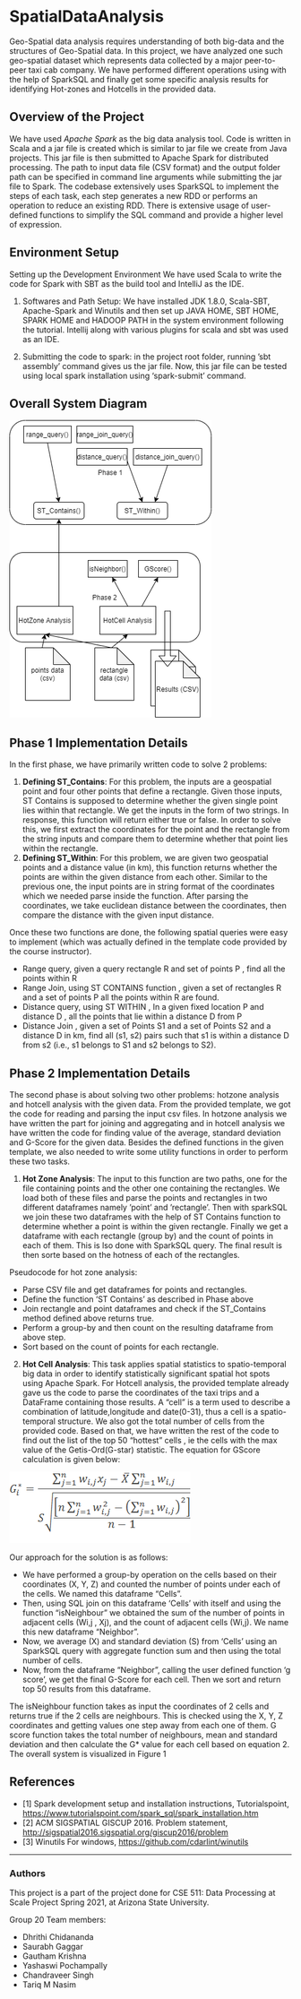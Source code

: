 # SpatialDataAnalysis

Geo-Spatial data analysis requires understanding of both big-data and the structures of Geo-Spatial data. In this project, we have analyzed one such geo-spatial dataset which represents data collected by a major peer-to-peer taxi cab company. We have performed different operations using with the help of SparkSQL and finally get some specific analysis results for identifying Hot-zones and Hotcells in the provided data.

## Overview of the Project

We have used *Apache Spark* as the big data analysis tool. Code is written in Scala and a jar file is created which is similar to jar file we create from Java projects. This jar file is then submitted to Apache Spark for distributed processing. The path to input data file (CSV format) and the output folder path can be specified in command line arguments while submitting the jar file to Spark. The codebase extensively uses SparkSQL to implement the steps of each task, each step generates a new RDD or performs an operation to reduce an existing RDD. There is extensive usage of user-defined functions to simplify the SQL command and provide a higher level of expression.

## Environment Setup

Setting up the Development Environment We have used Scala to write the code for Spark with SBT as the build tool and IntelliJ as the IDE.

1. Softwares and Path Setup: We have installed JDK 1.8.0, Scala-SBT, Apache-Spark and Winutils and then set up JAVA HOME, SBT HOME, SPARK HOME and HADOOP PATH in the system environment following the tutorial. Intellij along with various plugins for scala and sbt was used as an IDE.

2. Submitting the code to spark: in the project root folder, running ’sbt assembly’ command gives us the jar file. Now, this jar file can be tested using local spark installation using ‘spark-submit’ command.

## Overall System Diagram

![System Design](OverallSystemDiagram.png)

## Phase 1 Implementation Details

In the first phase, we have primarily written code to solve 2 problems:

1. **Defining ST_Contains**: For this problem, the inputs are a geospatial point and four other points that define a rectangle. Given those inputs, ST Contains is supposed to determine whether the given single point lies within that rectangle. We get the inputs in the form of two strings. In response, this function will return either true or false. In order to solve this, we first extract the coordinates for the point and the rectangle from the string inputs and compare them to determine whether that point lies within the rectangle.
2. **Defining ST_Within**: For this problem, we are given two geospatial points and a distance value (in km), this function returns whether the points are within the given distance from each other. Similar to the previous one, the input points are in string format of the coordinates which we needed parse inside the function. After parsing the coordinates, we take euclidean distance between the coordinates, then compare the distance with the given input distance.

Once these two functions are done, the following spatial queries were easy to implement (which was actually defined in the template code provided by the course instructor).

- Range query, given a query rectangle R and set of points P , find all the points within R
- Range Join, using ST CONTAINS function , given a set of rectangles R and a set of points P all the points within R are found.
- Distance query, using ST WITHIN , In a given fixed location P and distance D , all the points that lie within a distance D from P
- Distance Join , given a set of Points S1 and a set of Points S2 and a distance D in km, find all (s1, s2) pairs such that s1 is within a distance D from s2 (i.e., s1 belongs to S1 and s2 belongs to S2).

## Phase 2 Implementation Details

The second phase is about solving two other problems: hotzone analysis and hotcell analysis with the given data. From the provided template, we got the code for reading and parsing the input csv files. In hotzone analysis we have written the part for joining and aggregating and in hotcell analysis we have written the code for finding value of the average, standard deviation and G-Score for the given data. Besides the defined functions in the given template, we also needed to write some utility functions in order to perform these two tasks.

1. **Hot Zone Analysis**: The input to this function are two paths, one for the file containing points and the other one containing the rectangles. We load both of these files and parse the points and rectangles in two different dataframes namely ’point’ and ’rectangle’. Then with sparkSQL we join these two dataframes with the help of ST Contains function to determine whether a point is within the given rectangle. Finally we get a dataframe with each rectangle (group by) and the count of points in each of them. This is  lso done with SparkSQL query. The final result is then sorte based on the hotness of each of the rectangles.

Pseudocode for hot zone analysis:
- Parse CSV file and get dataframes for points and rectangles.
- Define the function ‘ST Contains’ as described in Phase above
- Join rectangle and point dataframes and check if the ST_Contains method defined above returns true.
- Perform a group-by and then count on the resulting dataframe from above step.
- Sort based on the count of points for each rectangle.

2. **Hot Cell Analysis**: This task applies spatial statistics to spatio-temporal big data in order to identify statistically significant spatial hot spots using Apache Spark. For Hotcell analysis, the provided template already gave us the code to parse the coordinates of the taxi trips and a DataFrame containing those results. A “cell” is a term used to describe a combination of latitude,longitude and date(0-31), thus a cell is a spatio-temporal structure. We also got the total number of cells from the provided code. Based on that, we have written the rest of the code to find out the list of the top 50 “hottest” cells , ie the cells with the max value of the Getis-Ord(G-star) statistic. The equation for GScore calculation is given below:

![G-star calculation](g-star.png)


Our approach for the solution is as follows:
- We have performed a group-by operation on the cells based on their coordinates (X, Y, Z) and counted the number of points under each of the cells. We named this dataframe “Cells”.
- Then, using SQL join on this dataframe ‘Cells’ with itself and using the function “isNeighbour” we obtained the sum of the number of points in adjacent cells (Wi,j , Xj), and the count of adjacent cells (Wi,j). We name this new
dataframe “Neighbor”.
- Now, we average (X) and standard deviation (S) from
‘Cells’ using an SparkSQL query with aggregate function
sum and then using the total number of cells.
- Now, from the dataframe “Neighbor”, calling the user defined function ‘g score’, we get the final G-Score for each cell. Then we sort and return top 50 results from this dataframe.

The isNeighbour function takes as input the coordinates of 2 cells and returns true if the 2 cells are neighbours. This is checked using the X, Y, Z coordinates and getting values one step away from each one of them. G score function takes the total number of neighbours, mean and standard deviation and then calculate the G* value for each cell based on equation 2. The overall system is visualized in Figure 1

## References

- [1] Spark development setup and installation instructions, Tutorialspoint, https://www.tutorialspoint.com/spark_sql/spark_installation.htm
- [2] ACM SIGSPATIAL GISCUP 2016. Problem statement, http://sigspatial2016.sigspatial.org/giscup2016/problem
- [3] Winutils For windows, https://github.com/cdarlint/winutils

--- 

### Authors

This project is a part of the project done for CSE 511: Data Processing at Scale Project Spring 2021, at Arizona State University.

Group 20 Team members:
- Dhrithi Chidananda
- Saurabh Gaggar
- Gautham Krishna
- Yashaswi Pochampally
- Chandraveer Singh
- Tariq M Nasim
